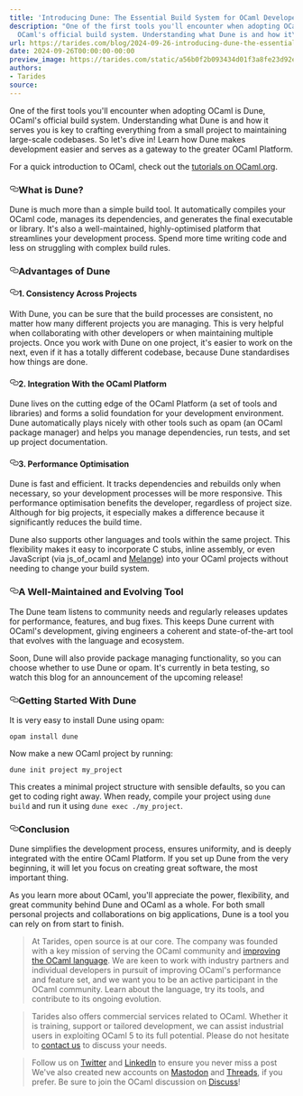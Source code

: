 ```yaml
---
title: 'Introducing Dune: The Essential Build System for OCaml Developers'
description: "One of the first tools you'll encounter when adopting OCaml is Dune,
  OCaml's official build system. Understanding what Dune is and how it\u2026"
url: https://tarides.com/blog/2024-09-26-introducing-dune-the-essential-build-system-for-ocaml-developers
date: 2024-09-26T00:00:00-00:00
preview_image: https://tarides.com/static/a56b0f2b093434d01f3a8fe23d92e45f/29df2/intro_dune.jpg
authors:
- Tarides
source:
---
```


<p>One of the first tools you'll encounter when adopting OCaml is Dune, OCaml's official build system. Understanding what Dune is and how it serves you is key to crafting everything from a small project to maintaining large-scale codebases. So let's dive in! Learn how Dune makes development easier and serves as a gateway to the greater OCaml Platform.</p>
<p>For a quick introduction to OCaml, check out the <a href="https://ocaml.org/docs/installing-ocaml">tutorials on OCaml.org</a>.</p>
<h3 style="position:relative;"><a href="https://tarides.com/feed.xml#what-is-dune" aria-label="what is dune permalink" class="anchor before"><svg aria-hidden="true" focusable="false" height="16" version="1.1" viewbox="0 0 16 16" width="16"><path fill-rule="evenodd" d="M4 9h1v1H4c-1.5 0-3-1.69-3-3.5S2.55 3 4 3h4c1.45 0 3 1.69 3 3.5 0 1.41-.91 2.72-2 3.25V8.59c.58-.45 1-1.27 1-2.09C10 5.22 8.98 4 8 4H4c-.98 0-2 1.22-2 2.5S3 9 4 9zm9-3h-1v1h1c1 0 2 1.22 2 2.5S13.98 12 13 12H9c-.98 0-2-1.22-2-2.5 0-.83.42-1.64 1-2.09V6.25c-1.09.53-2 1.84-2 3.25C6 11.31 7.55 13 9 13h4c1.45 0 3-1.69 3-3.5S14.5 6 13 6z"></path></svg></a>What is Dune?</h3>
<p>Dune is much more than a simple build tool. It automatically compiles your OCaml code, manages its dependencies, and generates the final executable or library. It's also a well-maintained, highly-optimised platform that streamlines your development process. Spend more time writing code and less on struggling with complex build rules.</p>
<h3 style="position:relative;"><a href="https://tarides.com/feed.xml#advantages-of-dune" aria-label="advantages of dune permalink" class="anchor before"><svg aria-hidden="true" focusable="false" height="16" version="1.1" viewbox="0 0 16 16" width="16"><path fill-rule="evenodd" d="M4 9h1v1H4c-1.5 0-3-1.69-3-3.5S2.55 3 4 3h4c1.45 0 3 1.69 3 3.5 0 1.41-.91 2.72-2 3.25V8.59c.58-.45 1-1.27 1-2.09C10 5.22 8.98 4 8 4H4c-.98 0-2 1.22-2 2.5S3 9 4 9zm9-3h-1v1h1c1 0 2 1.22 2 2.5S13.98 12 13 12H9c-.98 0-2-1.22-2-2.5 0-.83.42-1.64 1-2.09V6.25c-1.09.53-2 1.84-2 3.25C6 11.31 7.55 13 9 13h4c1.45 0 3-1.69 3-3.5S14.5 6 13 6z"></path></svg></a>Advantages of Dune</h3>
<h4 style="position:relative;"><a href="https://tarides.com/feed.xml#1-consistency-across-projects" aria-label="1 consistency across projects permalink" class="anchor before"><svg aria-hidden="true" focusable="false" height="16" version="1.1" viewbox="0 0 16 16" width="16"><path fill-rule="evenodd" d="M4 9h1v1H4c-1.5 0-3-1.69-3-3.5S2.55 3 4 3h4c1.45 0 3 1.69 3 3.5 0 1.41-.91 2.72-2 3.25V8.59c.58-.45 1-1.27 1-2.09C10 5.22 8.98 4 8 4H4c-.98 0-2 1.22-2 2.5S3 9 4 9zm9-3h-1v1h1c1 0 2 1.22 2 2.5S13.98 12 13 12H9c-.98 0-2-1.22-2-2.5 0-.83.42-1.64 1-2.09V6.25c-1.09.53-2 1.84-2 3.25C6 11.31 7.55 13 9 13h4c1.45 0 3-1.69 3-3.5S14.5 6 13 6z"></path></svg></a>1. <strong>Consistency Across Projects</strong></h4>
<p>With Dune, you can be sure that the build processes are consistent, no matter how many different projects you are managing. This is very helpful when collaborating with other developers or when maintaining multiple projects. Once you work with Dune on one project, it's easier to work on the next, even if it has a totally different codebase, because Dune standardises how things are done.</p>
<h4 style="position:relative;"><a href="https://tarides.com/feed.xml#2-integration-with-the-ocaml-platform" aria-label="2 integration with the ocaml platform permalink" class="anchor before"><svg aria-hidden="true" focusable="false" height="16" version="1.1" viewbox="0 0 16 16" width="16"><path fill-rule="evenodd" d="M4 9h1v1H4c-1.5 0-3-1.69-3-3.5S2.55 3 4 3h4c1.45 0 3 1.69 3 3.5 0 1.41-.91 2.72-2 3.25V8.59c.58-.45 1-1.27 1-2.09C10 5.22 8.98 4 8 4H4c-.98 0-2 1.22-2 2.5S3 9 4 9zm9-3h-1v1h1c1 0 2 1.22 2 2.5S13.98 12 13 12H9c-.98 0-2-1.22-2-2.5 0-.83.42-1.64 1-2.09V6.25c-1.09.53-2 1.84-2 3.25C6 11.31 7.55 13 9 13h4c1.45 0 3-1.69 3-3.5S14.5 6 13 6z"></path></svg></a>2. <strong>Integration With the OCaml Platform</strong></h4>
<p>Dune lives on the cutting edge of the OCaml Platform (a set of tools and libraries) and forms a solid foundation for your development environment. Dune automatically plays nicely with other tools such as opam (an OCaml package manager) and helps you manage dependencies, run tests, and set up project documentation.</p>
<h4 style="position:relative;"><a href="https://tarides.com/feed.xml#3-performance-optimisation" aria-label="3 performance optimisation permalink" class="anchor before"><svg aria-hidden="true" focusable="false" height="16" version="1.1" viewbox="0 0 16 16" width="16"><path fill-rule="evenodd" d="M4 9h1v1H4c-1.5 0-3-1.69-3-3.5S2.55 3 4 3h4c1.45 0 3 1.69 3 3.5 0 1.41-.91 2.72-2 3.25V8.59c.58-.45 1-1.27 1-2.09C10 5.22 8.98 4 8 4H4c-.98 0-2 1.22-2 2.5S3 9 4 9zm9-3h-1v1h1c1 0 2 1.22 2 2.5S13.98 12 13 12H9c-.98 0-2-1.22-2-2.5 0-.83.42-1.64 1-2.09V6.25c-1.09.53-2 1.84-2 3.25C6 11.31 7.55 13 9 13h4c1.45 0 3-1.69 3-3.5S14.5 6 13 6z"></path></svg></a>3. <strong>Performance Optimisation</strong></h4>
<p>Dune is fast and efficient. It tracks dependencies and rebuilds only when necessary, so your development processes will be more responsive. This performance optimisation benefits the developer, regardless of project size. Although for big projects, it especially makes a difference because it significantly reduces the build time.</p>
<p>Dune also supports other languages and tools within the same project. This flexibility makes it easy to incorporate C stubs, inline assembly, or even JavaScript (via js_of_ocaml and <a href="https://melange.re/v2.1.0/">Melange</a>) into your OCaml projects without needing to change your build system.</p>
<h3 style="position:relative;"><a href="https://tarides.com/feed.xml#a-well-maintained-and-evolving-tool" aria-label="a well maintained and evolving tool permalink" class="anchor before"><svg aria-hidden="true" focusable="false" height="16" version="1.1" viewbox="0 0 16 16" width="16"><path fill-rule="evenodd" d="M4 9h1v1H4c-1.5 0-3-1.69-3-3.5S2.55 3 4 3h4c1.45 0 3 1.69 3 3.5 0 1.41-.91 2.72-2 3.25V8.59c.58-.45 1-1.27 1-2.09C10 5.22 8.98 4 8 4H4c-.98 0-2 1.22-2 2.5S3 9 4 9zm9-3h-1v1h1c1 0 2 1.22 2 2.5S13.98 12 13 12H9c-.98 0-2-1.22-2-2.5 0-.83.42-1.64 1-2.09V6.25c-1.09.53-2 1.84-2 3.25C6 11.31 7.55 13 9 13h4c1.45 0 3-1.69 3-3.5S14.5 6 13 6z"></path></svg></a>A Well-Maintained and Evolving Tool</h3>
<p>The Dune team listens to community needs and regularly releases updates for performance, features, and bug fixes. This keeps Dune current with OCaml's development, giving engineers a coherent and state-of-the-art tool that evolves with the language and ecosystem.</p>
<p>Soon, Dune will also provide package managing functionality, so you can choose whether to use Dune or opam. It's currently in beta testing, so watch this blog for an announcement of the upcoming release!</p>
<h3 style="position:relative;"><a href="https://tarides.com/feed.xml#getting-started-with-dune" aria-label="getting started with dune permalink" class="anchor before"><svg aria-hidden="true" focusable="false" height="16" version="1.1" viewbox="0 0 16 16" width="16"><path fill-rule="evenodd" d="M4 9h1v1H4c-1.5 0-3-1.69-3-3.5S2.55 3 4 3h4c1.45 0 3 1.69 3 3.5 0 1.41-.91 2.72-2 3.25V8.59c.58-.45 1-1.27 1-2.09C10 5.22 8.98 4 8 4H4c-.98 0-2 1.22-2 2.5S3 9 4 9zm9-3h-1v1h1c1 0 2 1.22 2 2.5S13.98 12 13 12H9c-.98 0-2-1.22-2-2.5 0-.83.42-1.64 1-2.09V6.25c-1.09.53-2 1.84-2 3.25C6 11.31 7.55 13 9 13h4c1.45 0 3-1.69 3-3.5S14.5 6 13 6z"></path></svg></a>Getting Started With Dune</h3>
<p>It is very easy to install Dune using opam:</p>
<div class="gatsby-highlight" data-language="sh"><pre class="language-sh"><code class="language-sh">opam <span class="token function">install</span> dune</code></pre></div>
<p>Now make a new OCaml project by running:</p>
<div class="gatsby-highlight" data-language="sh"><pre class="language-sh"><code class="language-sh">dune init project my_project</code></pre></div>
<p>This creates a minimal project structure with sensible defaults, so you can get to coding right away. When ready, compile your project using <code>dune build</code> and run it using <code>dune exec ./my_project</code>.</p>
<h3 style="position:relative;"><a href="https://tarides.com/feed.xml#conclusion" aria-label="conclusion permalink" class="anchor before"><svg aria-hidden="true" focusable="false" height="16" version="1.1" viewbox="0 0 16 16" width="16"><path fill-rule="evenodd" d="M4 9h1v1H4c-1.5 0-3-1.69-3-3.5S2.55 3 4 3h4c1.45 0 3 1.69 3 3.5 0 1.41-.91 2.72-2 3.25V8.59c.58-.45 1-1.27 1-2.09C10 5.22 8.98 4 8 4H4c-.98 0-2 1.22-2 2.5S3 9 4 9zm9-3h-1v1h1c1 0 2 1.22 2 2.5S13.98 12 13 12H9c-.98 0-2-1.22-2-2.5 0-.83.42-1.64 1-2.09V6.25c-1.09.53-2 1.84-2 3.25C6 11.31 7.55 13 9 13h4c1.45 0 3-1.69 3-3.5S14.5 6 13 6z"></path></svg></a>Conclusion</h3>
<p>Dune simplifies the development process, ensures uniformity, and is deeply integrated with the entire OCaml Platform. If you set up Dune from the very beginning, it will let you focus on creating great software, the most important thing.</p>
<p>As you learn more about OCaml, you'll appreciate the power, flexibility, and great community behind Dune and OCaml as a whole. For both small personal projects and collaborations on big applications, Dune is a tool you can rely on from start to finish.</p>
<blockquote>
<p>At Tarides, open source is at our core. The company was founded with a key mission of serving the OCaml community and <a href="https://github.com/sponsors/tarides">improving the OCaml language</a>. We are keen to work with industry partners and individual developers in pursuit of improving OCaml's performance and feature set, and we want you to be an active participant in the OCaml community. Learn about the language, try its tools, and contribute to its ongoing evolution.</p>
</blockquote>
<blockquote>
<p>Tarides also offers commercial services related to OCaml. Whether it is training, support or tailored development, we can assist industrial users in exploiting OCaml 5 to its full potential. Please do not hesitate to <a href="https://tarides.com/contact/">contact us</a> to discuss your needs.</p>
</blockquote>
<blockquote>
<p>Follow us on <a href="https://twitter.com/tarides_">Twitter</a> and <a href="https://www.linkedin.com/company/tarides/">LinkedIn</a> to ensure you never miss a post We've also created new accounts on <a href="https://mastodon.social/@tarides">Mastodon</a> and <a href="https://www.threads.net/@taridesltd">Threads</a>, if you prefer. Be sure to join the OCaml discussion on <a href="https://discuss.ocaml.org/">Discuss</a>!</p>
</blockquote>
